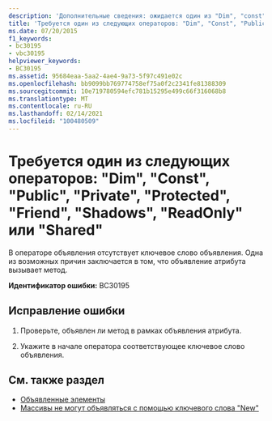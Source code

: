 ```yaml
---
description: 'Дополнительные сведения: ожидается один из "Dim", "const", "Public", "Private", "Protected", "Friend", "Shadows", "ReadOnly" или "Shared"'
title: 'Требуется один из следующих операторов: "Dim", "Const", "Public", "Private", "Protected", "Friend", "Shadows", "ReadOnly" или "Shared"'
ms.date: 07/20/2015
f1_keywords:
- bc30195
- vbc30195
helpviewer_keywords:
- BC30195
ms.assetid: 95684eaa-5aa2-4ae4-9a73-5f97c491e02c
ms.openlocfilehash: bb9099bb769774758ef75a0f2c2341fe81388309
ms.sourcegitcommit: 10e719780594efc781b15295e499c66f316068b8
ms.translationtype: MT
ms.contentlocale: ru-RU
ms.lasthandoff: 02/14/2021
ms.locfileid: "100480509"
---
```

# <a name="expected-one-of-dim-const-public-private-protected-friend-shadows-readonly-or-shared"></a>Требуется один из следующих операторов: "Dim", "Const", "Public", "Private", "Protected", "Friend", "Shadows", "ReadOnly" или "Shared"

В операторе объявления отсутствует ключевое слово объявления. Одна из возможных причин заключается в том, что объявление атрибута вызывает метод.  
  
 **Идентификатор ошибки:** BC30195  
  
## <a name="to-correct-this-error"></a>Исправление ошибки  
  
1. Проверьте, объявлен ли метод в рамках объявления атрибута.  
  
2. Укажите в начале оператора соответствующее ключевое слово объявления.  
  
## <a name="see-also"></a>См. также раздел

- [Объявленные элементы](../programming-guide/language-features/declared-elements/index.md)
- [Массивы не могут объявляться с помощью ключевого слова "New"](bc30053.md)
